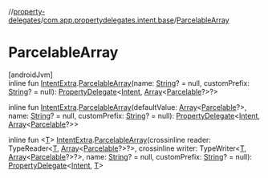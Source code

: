 //[property-delegates](../../index.md)/[com.app.propertydelegates.intent.base](index.md)/[ParcelableArray](-parcelable-array.md)

# ParcelableArray

[androidJvm]\
inline fun [IntentExtra](../com.app.propertydelegates.intent/-intent-extra/index.md).[ParcelableArray](-parcelable-array.md)(name: [String](https://kotlinlang.org/api/latest/jvm/stdlib/kotlin/-string/index.html)? = null, customPrefix: [String](https://kotlinlang.org/api/latest/jvm/stdlib/kotlin/-string/index.html)? = null): [PropertyDelegate](../com.app.propertydelegates/-property-delegate/index.md)<[Intent](https://developer.android.com/reference/kotlin/android/content/Intent.html), [Array](https://kotlinlang.org/api/latest/jvm/stdlib/kotlin/-array/index.html)<[Parcelable](https://developer.android.com/reference/kotlin/android/os/Parcelable.html)?>?>

inline fun [IntentExtra](../com.app.propertydelegates.intent/-intent-extra/index.md).[ParcelableArray](-parcelable-array.md)(defaultValue: [Array](https://kotlinlang.org/api/latest/jvm/stdlib/kotlin/-array/index.html)<[Parcelable](https://developer.android.com/reference/kotlin/android/os/Parcelable.html)?>, name: [String](https://kotlinlang.org/api/latest/jvm/stdlib/kotlin/-string/index.html)? = null, customPrefix: [String](https://kotlinlang.org/api/latest/jvm/stdlib/kotlin/-string/index.html)? = null): [PropertyDelegate](../com.app.propertydelegates/-property-delegate/index.md)<[Intent](https://developer.android.com/reference/kotlin/android/content/Intent.html), [Array](https://kotlinlang.org/api/latest/jvm/stdlib/kotlin/-array/index.html)<[Parcelable](https://developer.android.com/reference/kotlin/android/os/Parcelable.html)?>>

inline fun <[T](-parcelable-array.md)> [IntentExtra](../com.app.propertydelegates.intent/-intent-extra/index.md).[ParcelableArray](-parcelable-array.md)(crossinline reader: TypeReader<[T](-parcelable-array.md), [Array](https://kotlinlang.org/api/latest/jvm/stdlib/kotlin/-array/index.html)<[Parcelable](https://developer.android.com/reference/kotlin/android/os/Parcelable.html)?>?>, crossinline writer: TypeWriter<[T](-parcelable-array.md), [Array](https://kotlinlang.org/api/latest/jvm/stdlib/kotlin/-array/index.html)<[Parcelable](https://developer.android.com/reference/kotlin/android/os/Parcelable.html)?>?>, name: [String](https://kotlinlang.org/api/latest/jvm/stdlib/kotlin/-string/index.html)? = null, customPrefix: [String](https://kotlinlang.org/api/latest/jvm/stdlib/kotlin/-string/index.html)? = null): [PropertyDelegate](../com.app.propertydelegates/-property-delegate/index.md)<[Intent](https://developer.android.com/reference/kotlin/android/content/Intent.html), [T](-parcelable-array.md)>
